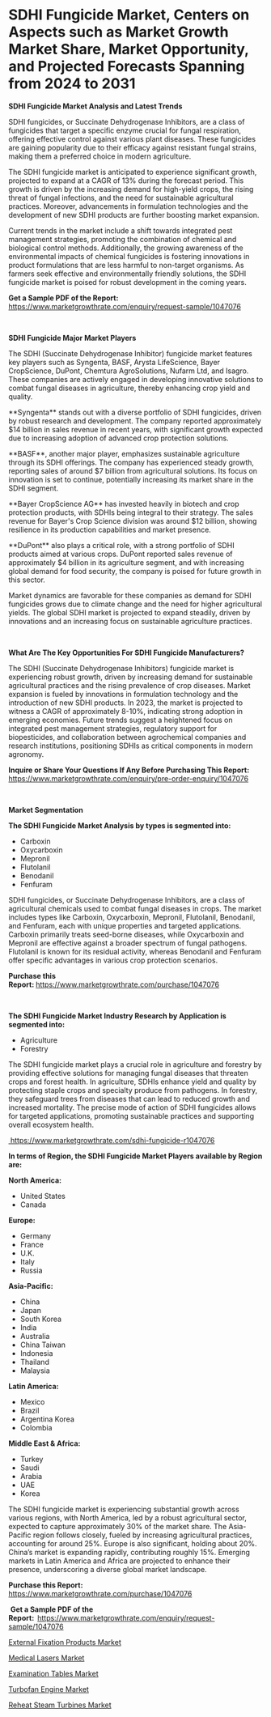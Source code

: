 <p><h1>SDHI Fungicide Market, Centers on Aspects such as Market Growth Market Share, Market Opportunity, and Projected Forecasts Spanning from 2024 to 2031</h1></p><p><strong>SDHI Fungicide Market Analysis and Latest Trends</strong></p>
<p><p>SDHI fungicides, or Succinate Dehydrogenase Inhibitors, are a class of fungicides that target a specific enzyme crucial for fungal respiration, offering effective control against various plant diseases. These fungicides are gaining popularity due to their efficacy against resistant fungal strains, making them a preferred choice in modern agriculture.</p><p>The SDHI fungicide market is anticipated to experience significant growth, projected to expand at a CAGR of 13% during the forecast period. This growth is driven by the increasing demand for high-yield crops, the rising threat of fungal infections, and the need for sustainable agricultural practices. Moreover, advancements in formulation technologies and the development of new SDHI products are further boosting market expansion.</p><p>Current trends in the market include a shift towards integrated pest management strategies, promoting the combination of chemical and biological control methods. Additionally, the growing awareness of the environmental impacts of chemical fungicides is fostering innovations in product formulations that are less harmful to non-target organisms. As farmers seek effective and environmentally friendly solutions, the SDHI fungicide market is poised for robust development in the coming years.</p></p>
<p><strong>Get a Sample PDF of the Report:&nbsp;</strong> <a href="https://www.marketgrowthrate.com/enquiry/request-sample/1047076">https://www.marketgrowthrate.com/enquiry/request-sample/1047076</a></p>
<p>&nbsp;</p>
<p><strong>SDHI Fungicide Major Market Players</strong></p>
<p><p>The SDHI (Succinate Dehydrogenase Inhibitor) fungicide market features key players such as Syngenta, BASF, Arysta LifeScience, Bayer CropScience, DuPont, Chemtura AgroSolutions, Nufarm Ltd, and Isagro. These companies are actively engaged in developing innovative solutions to combat fungal diseases in agriculture, thereby enhancing crop yield and quality.</p><p>**Syngenta** stands out with a diverse portfolio of SDHI fungicides, driven by robust research and development. The company reported approximately $14 billion in sales revenue in recent years, with significant growth expected due to increasing adoption of advanced crop protection solutions.</p><p>**BASF**, another major player, emphasizes sustainable agriculture through its SDHI offerings. The company has experienced steady growth, reporting sales of around $7 billion from agricultural solutions. Its focus on innovation is set to continue, potentially increasing its market share in the SDHI segment.</p><p>**Bayer CropScience AG** has invested heavily in biotech and crop protection products, with SDHIs being integral to their strategy. The sales revenue for Bayer's Crop Science division was around $12 billion, showing resilience in its production capabilities and market presence.</p><p>**DuPont** also plays a critical role, with a strong portfolio of SDHI products aimed at various crops. DuPont reported sales revenue of approximately $4 billion in its agriculture segment, and with increasing global demand for food security, the company is poised for future growth in this sector.</p><p>Market dynamics are favorable for these companies as demand for SDHI fungicides grows due to climate change and the need for higher agricultural yields. The global SDHI market is projected to expand steadily, driven by innovations and an increasing focus on sustainable agriculture practices.</p></p>
<p>&nbsp;</p>
<p><strong>What Are The Key Opportunities For SDHI Fungicide Manufacturers?</strong></p>
<p><p>The SDHI (Succinate Dehydrogenase Inhibitors) fungicide market is experiencing robust growth, driven by increasing demand for sustainable agricultural practices and the rising prevalence of crop diseases. Market expansion is fueled by innovations in formulation technology and the introduction of new SDHI products. In 2023, the market is projected to witness a CAGR of approximately 8-10%, indicating strong adoption in emerging economies. Future trends suggest a heightened focus on integrated pest management strategies, regulatory support for biopesticides, and collaboration between agrochemical companies and research institutions, positioning SDHIs as critical components in modern agronomy.</p></p>
<p><strong>Inquire or Share Your Questions If Any Before Purchasing This Report:</strong> <a href="https://www.marketgrowthrate.com/enquiry/pre-order-enquiry/1047076">https://www.marketgrowthrate.com/enquiry/pre-order-enquiry/1047076</a></p>
<p>&nbsp;</p>
<p><strong>Market Segmentation</strong></p>
<p><strong>The SDHI Fungicide Market Analysis by types is segmented into:</strong></p>
<p><ul><li>Carboxin</li><li>Oxycarboxin</li><li>Mepronil</li><li>Flutolanil</li><li>Benodanil</li><li>Fenfuram</li></ul></p>
<p><p>SDHI fungicides, or Succinate Dehydrogenase Inhibitors, are a class of agricultural chemicals used to combat fungal diseases in crops. The market includes types like Carboxin, Oxycarboxin, Mepronil, Flutolanil, Benodanil, and Fenfuram, each with unique properties and targeted applications. Carboxin primarily treats seed-borne diseases, while Oxycarboxin and Mepronil are effective against a broader spectrum of fungal pathogens. Flutolanil is known for its residual activity, whereas Benodanil and Fenfuram offer specific advantages in various crop protection scenarios.</p></p>
<p><strong>Purchase this Report:&nbsp;</strong><a href="https://www.marketgrowthrate.com/purchase/1047076">https://www.marketgrowthrate.com/purchase/1047076</a></p>
<p>&nbsp;</p>
<p><strong>The SDHI Fungicide Market Industry Research by Application is segmented into:</strong></p>
<p><ul><li>Agriculture</li><li>Forestry</li></ul></p>
<p><p>The SDHI fungicide market plays a crucial role in agriculture and forestry by providing effective solutions for managing fungal diseases that threaten crops and forest health. In agriculture, SDHIs enhance yield and quality by protecting staple crops and specialty produce from pathogens. In forestry, they safeguard trees from diseases that can lead to reduced growth and increased mortality. The precise mode of action of SDHI fungicides allows for targeted applications, promoting sustainable practices and supporting overall ecosystem health.</p></p>
<p><a href="https://www.marketgrowthrate.com/sdhi-fungicide-r1047076">&nbsp;https://www.marketgrowthrate.com/sdhi-fungicide-r1047076</a></p>
<p><strong>In terms of Region, the SDHI Fungicide Market Players available by Region are:</strong></p>
<p>
    <p> <strong> North America: </strong>
        <ul>
            <li>United States</li>
            <li>Canada</li>
        </ul>
        </p> 
    <p> <strong> Europe: </strong>
        <ul>
            <li>Germany</li>
            <li>France</li>
            <li>U.K.</li>
            <li>Italy</li>
            <li>Russia</li>
        </ul>
        </p> 
    <p> <strong> Asia-Pacific: </strong>
        <ul>
            <li>China</li>
            <li>Japan</li>
            <li>South Korea</li>
            <li>India</li>
            <li>Australia</li>
            <li>China Taiwan</li>
            <li>Indonesia</li>
            <li>Thailand</li>
            <li>Malaysia</li>
        </ul>
        </p> 
    <p> <strong> Latin America: </strong>
        <ul>
            <li>Mexico</li>
            <li>Brazil</li>
            <li>Argentina Korea</li>
            <li>Colombia</li>
        </ul>
        </p> 
    <p> <strong> Middle East & Africa: </strong>
        <ul>
            <li>Turkey</li>
            <li>Saudi</li>
            <li>Arabia</li>
            <li>UAE</li>
            <li>Korea</li>
        </ul>
    </p>
    </p>
<p><p>The SDHI fungicide market is experiencing substantial growth across various regions, with North America, led by a robust agricultural sector, expected to capture approximately 30% of the market share. The Asia-Pacific region follows closely, fueled by increasing agricultural practices, accounting for around 25%. Europe is also significant, holding about 20%. China’s market is expanding rapidly, contributing roughly 15%. Emerging markets in Latin America and Africa are projected to enhance their presence, underscoring a diverse global market landscape.</p></p>
<p><strong>Purchase this Report: </strong><a href="https://www.marketgrowthrate.com/purchase/1047076">https://www.marketgrowthrate.com/purchase/1047076</a></p>
<p>&nbsp;<strong>Get a Sample PDF of the Report:&nbsp;&nbsp;</strong><a href="https://www.marketgrowthrate.com/enquiry/request-sample/1047076">https://www.marketgrowthrate.com/enquiry/request-sample/1047076</a></p>
<p><strong></strong></p>
<p><p><a href="https://medium.com/@cgkbvdrf84/global-market-pulse-trends-and-growth-analysis-in-external-fixation-products-market-forecasted-for-afd54b1fed6a?postPublishedType=repub">External Fixation Products Market</a></p><p><a href="https://www.linkedin.com/pulse/medical-lasers-market-global-regional-analysis-2024-2031-xukze">Medical Lasers Market</a></p><p><a href="https://www.linkedin.com/pulse/examination-tables-market-trends-strategic-insights-1n6ze">Examination Tables Market</a></p><p><a href="https://issuu.com/reportprime-2/docs/turbofan-engine-market-size-2030.pp_22f2d4f32d7500">Turbofan Engine Market</a></p><p><a href="https://issuu.com/reportprime-2/docs/reheat-steam-turbines-market-size-2_86bbff1b80cdd3">Reheat Steam Turbines Market</a></p></p>